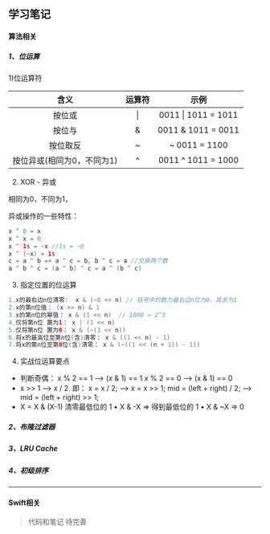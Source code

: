 ## 学习笔记

#### 算法相关

##### 1、位运算

1)位运算符

|            含义            | 运算符 |        示例         |
| :------------------------: | :----: | :-----------------: |
|           按位或           |   \|   | 0011 \| 1011 = 1011 |
|           按位与           |   &    | 0011 & 1011 = 0011  |
|          按位取反          |   ~    |    ~ 0011 = 1100    |
| 按位异或(相同为0，不同为1) |   ^    | 0011 ^ 1011 = 1000  |



2) XOR - 异或

相同为0，不同为1，

异或操作的一些特性：

```swift
x ^ 0 = x
x ^ x = 0
x ^ 1s = ~x //1s = ~0
x ^ (~x) = 1s
c = a ^ b => a ^ c = b, b ^ c = a //交换两个数
a ^ b ^ c = (a ^ b) ^ c = a ^ (b ^ c)
```



3) 指定位置的位运算

```swift
1.x的最右边n位清零:  x & (~0 << n) // 括号中的数为最右边n位为0，其余为1
2.x的第n位值： (x >> n) & 1 
3.x的第n位的幂值： x & (1 << n)  // 1000 = 2^3
4.仅将第n位 置为1： x | (1 << n) 
5.仅将第n位 置为0： x & (~(1 << n))
6.将x的最高位至第n位(含)清零： x & ((1 << n) - 1)
7.将x的第n位至第0位(含)清零： x & (~((1 << (n + 1)) - 1))
```



4) 实战位运算要点

* 判断奇偶：
  x % 2 == 1 —> (x & 1) == 1
  x % 2 == 0 —> (x & 1) == 0
* x >> 1 —> x / 2. 
  即： x = x / 2; —> x = x >> 1;
  mid = (left + right) / 2; —> mid = (left + right) >> 1;
* X = X & (X-1) 清零最低位的 1 • X & -X => 得到最低位的 1 • X & ~X => 0



##### 2、布隆过滤器



##### 3、LRU Cache



##### 4、初级排序







----

#### Swift相关



> 代码和笔记 待完善